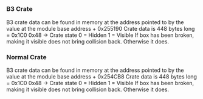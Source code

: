 ##

### B3 Crate
B3 crate data can be found in memory at the address pointed to by the value at the module base address + 0x255190
Crate data is 448 bytes long = 0x1C0
0x48 -> Crate state 
0 = Hidden
1 = Visible
If box has been broken, making it visible does not bring collision back. Otherwise it does.

### Normal Crate
B3 crate data can be found in memory at the address pointed to by the value at the module base address + 0x254CB8
Crate data is 448 bytes long = 0x1C0
0x48 -> Crate state 
0 = Hidden
1 = Visible
If box has been broken, making it visible does not bring collision back. Otherwise it does.
